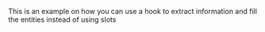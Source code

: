 This is an example on how you can use a hook to extract information and fill the entities instead of using slots
